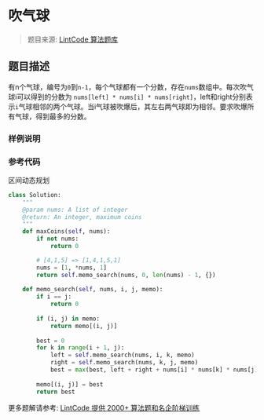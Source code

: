 # 吹气球
 > 题目来源: [LintCode 算法题库](https://www.lintcode.com/problem/burst-ballons/?utm_source=sc-github-wzz)
 ## 题目描述
 有n个气球，编号为`0`到`n-1`，每个气球都有一个分数，存在`nums`数组中。每次吹气球i可以得到的分数为 `nums[left] * nums[i] * nums[right]`，left和right分别表示`i`气球相邻的两个气球。当i气球被吹爆后，其左右两气球即为相邻。要求吹爆所有气球，得到最多的分数。
 ### 样例说明
 
 ### 参考代码
 区间动态规划
```python
class Solution:
    """
    @param nums: A list of integer
    @return: An integer, maximum coins
    """
    def maxCoins(self, nums):
        if not nums:
            return 0

        # [4,1,5] => [1,4,1,5,1]
        nums = [1, *nums, 1]
        return self.memo_search(nums, 0, len(nums) - 1, {})
        
    def memo_search(self, nums, i, j, memo):
        if i == j:
            return 0 
            
        if (i, j) in memo:
            return memo[(i, j)]
        
        best = 0
        for k in range(i + 1, j):
            left = self.memo_search(nums, i, k, memo)
            right = self.memo_search(nums, k, j, memo)
            best = max(best, left + right + nums[i] * nums[k] * nums[j])
        
        memo[(i, j)] = best
        return best
```
 更多题解请参考: [LintCode 提供 2000+ 算法题和名企阶梯训练](https://www.lintcode.com/problem/?utm_source=sc-github-wzz)